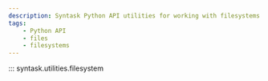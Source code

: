 ```yaml
---
description: Syntask Python API utilities for working with filesystems.
tags:
    - Python API
    - files
    - filesystems
---
```


::: syntask.utilities.filesystem